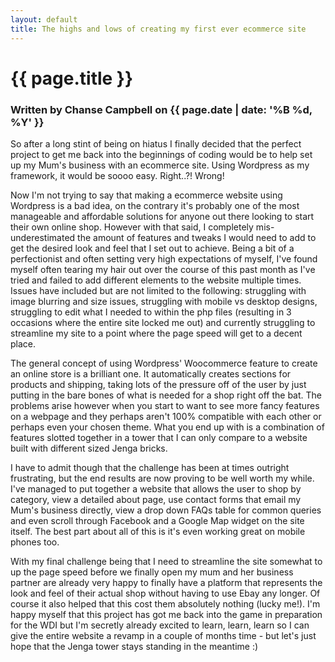 ```yaml
---
layout: default
title: The highs and lows of creating my first ever ecommerce site
---
```

<h1 class="header-name">{{ page.title }}</h1>
<h3 class="header-name">Written by Chanse Campbell on {{ page.date | date: '%B %d, %Y' }}</h3>

So after a long stint of being on hiatus I finally decided that the perfect project to get me back into the beginnings of coding would be to help set up my Mum's business with an ecommerce site. Using Wordpress as my framework, it would be soooo easy. Right..?! Wrong!

Now I'm not trying to say that making a ecommerce website using Wordpress is a bad idea, on the contrary it's probably one of the most manageable and affordable solutions for anyone out there looking to start their own online shop. However with that said, I completely mis-underestimated the amount of features and tweaks I would need to add to get the desired look and feel that I set out to achieve. Being a bit of a perfectionist and often setting very high expectations of myself, I've found myself often tearing my hair out over the course of this past month as I've tried and failed to add different elements to the website multiple times. Issues have included but are not limited to the following: struggling with image blurring and size issues, struggling with mobile vs desktop designs, struggling to edit what I needed to within the php files (resulting in 3 occasions where the entire site locked me out) and currently struggling to streamline my site to a point where the page speed will get to a decent place.

The general concept of using Wordpress' Woocommerce feature to create an online store is a brilliant one. It automatically creates sections for products and shipping, taking lots of the pressure off of the user by just putting in the bare bones of what is needed for a shop right off the bat. The problems arise however when you start to want to see more fancy features on a webpage and they perhaps aren't 100% compatible with each other or perhaps even your chosen theme. What you end up with is a combination of features slotted together in a tower that I can only compare to a website built with different sized Jenga bricks.

I have to admit though that the challenge has been at times outright frustrating, but the end results are now proving to be well worth my while. I've managed to put together a website that allows the user to shop by category, view a detailed about page, use contact forms that email my Mum's business directly, view a drop down FAQs table for common queries and even scroll through Facebook and a Google Map widget on the site itself. The best part about all of this is it's even working great on mobile phones too.

With my final challenge being that I need to streamline the site somewhat to up the page speed before we finally open my mum and her business partner are already very happy to finally have a platform that represents the look and feel of their actual shop without having to use Ebay any longer. Of course it also helped that this cost them absolutely nothing (lucky me!). I'm happy myself that this project has got me back into the game in preparation for the WDI but I'm secretly already excited to learn, learn, learn so I can give the entire website a revamp in a couple of months time - but let's just hope that the Jenga tower stays standing in the meantime :)